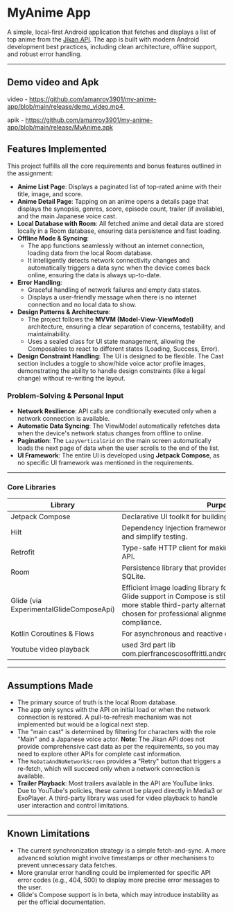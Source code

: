 # MyAnime App

A simple, local-first Android application that fetches and displays a list of top anime from the [Jikan API](https://jikan.moe/). The app is built with modern Android development best practices, including clean architecture, offline support, and robust error handling.

---

## Demo video and Apk

video - https://github.com/amanroy3901/my-anime-app/blob/main/release/demo_video.mp4 

apik - https://github.com/amanroy3901/my-anime-app/blob/main/release/MyAnime.apk


## Features Implemented

This project fulfills all the core requirements and bonus features outlined in the assignment:

- **Anime List Page**: Displays a paginated list of top-rated anime with their title, image, and score.
- **Anime Detail Page**: Tapping on an anime opens a details page that displays the synopsis, genres, score, episode count, trailer (if available), and the main Japanese voice cast.
- **Local Database with Room**: All fetched anime and detail data are stored locally in a Room database, ensuring data persistence and fast loading.
- **Offline Mode & Syncing**:
  - The app functions seamlessly without an internet connection, loading data from the local Room database.
  - It intelligently detects network connectivity changes and automatically triggers a data sync when the device comes back online, ensuring the data is always up-to-date.
- **Error Handling**:
  - Graceful handling of network failures and empty data states.
  - Displays a user-friendly message when there is no internet connection and no local data to show.
- **Design Patterns & Architecture**:
  - The project follows the **MVVM (Model-View-ViewModel)** architecture, ensuring a clear separation of concerns, testability, and maintainability.
  - Uses a sealed class for UI state management, allowing the Composables to react to different states (Loading, Success, Error).
- **Design Constraint Handling**: The UI is designed to be flexible. The Cast section includes a toggle to show/hide voice actor profile images, demonstrating the ability to handle design constraints (like a legal change) without re-writing the layout.

### Problem-Solving & Personal Input
- **Network Resilience**: API calls are conditionally executed only when a network connection is available.
- **Automatic Data Syncing**: The ViewModel automatically refetches data when the device's network status changes from offline to online.
- **Pagination**: The `LazyVerticalGrid` on the main screen automatically loads the next page of data when the user scrolls to the end of the list.
- **UI Framework**: The entire UI is developed using **Jetpack Compose**, as no specific UI framework was mentioned in the requirements.

---

### Core Libraries

| Library                | Purpose                                                                 |
|------------------------|-------------------------------------------------------------------------|
| Jetpack Compose        | Declarative UI toolkit for building native UIs.                        |
| Hilt                   | Dependency Injection framework to manage dependencies and simplify testing. |
| Retrofit               | Type-safe HTTP client for making API requests to the Jikan API.         |
| Room                   | Persistence library that provides an abstraction layer over SQLite.    |
| Glide (via ExperimentalGlideComposeApi) | Efficient image loading library for displaying images. Note: Glide support in Compose is still in beta, and while there are more stable third-party alternatives, the official library was chosen for professional alignment and requirement compliance. |
| Kotlin Coroutines & Flows | For asynchronous and reactive data handling.                        |
| Youtube video playback | used 3rd part lib com.pierfrancescosoffritti.androidyoutubeplayer:core:12.1.2 |

---

## Assumptions Made

- The primary source of truth is the local Room database.
- The app only syncs with the API on initial load or when the network connection is restored. A pull-to-refresh mechanism was not implemented but would be a logical next step.
- The "main cast" is determined by filtering for characters with the role "Main" and a Japanese voice actor. **Note**: The Jikan API does not provide comprehensive cast data as per the requirements, so you may need to explore other APIs for complete cast information.
- The `NoDataAndNoNetworkScreen` provides a "Retry" button that triggers a re-fetch, which will succeed only when a network connection is available.
- **Trailer Playback**: Most trailers available in the API are YouTube links. Due to YouTube's policies, these cannot be played directly in Media3 or ExoPlayer. A third-party library was used for video playback to handle user interaction and control limitations.

---

## Known Limitations

- The current synchronization strategy is a simple fetch-and-sync. A more advanced solution might involve timestamps or other mechanisms to prevent unnecessary data fetches.
- More granular error handling could be implemented for specific API error codes (e.g., 404, 500) to display more precise error messages to the user.
- Glide's Compose support is in beta, which may introduce instability as per the official documentation.


